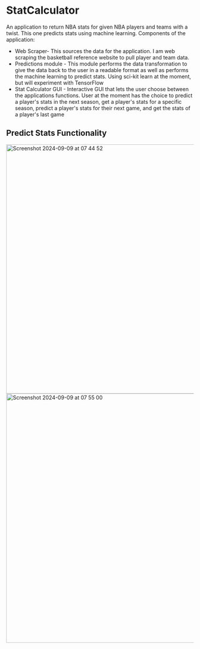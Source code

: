 # StatCalculator
An application to return NBA stats for given NBA players and teams with a twist. This one predicts stats using machine learning.
Components of the application:
- Web Scraper- This sources the data for the application. I am web scraping the basketball reference website to pull player and team data.
- Predictions module - This module performs the data transformation to give the data back to the user in a readable format as well as performs the machine learning to predict stats. Using sci-kit learn at the moment, but will experiment with TensorFlow
- Stat Calculator GUI - Interactive GUI that lets the user choose between the applications functions. User at the moment has the choice to predict a player's stats in the next season, get a player's stats for a specific season, predict a player's stats for their next game, and get the stats of a player's last game

## Predict Stats Functionality
<img width="669" alt="Screenshot 2024-09-09 at 07 44 52" src="https://github.com/user-attachments/assets/7fcca856-e411-4d27-b0f0-f5b6e90ce46f">

<img width="669" alt="Screenshot 2024-09-09 at 07 55 00" src="https://github.com/user-attachments/assets/0b50a87e-60b1-4db3-b787-d214d053be37">

